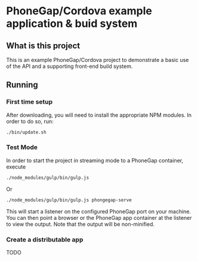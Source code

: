 # PhoneGap/Cordova example application & buid system

## What is this project

This is an example PhoneGap/Cordova project to demonstrate a basic use of
the API and a supporting front-end build system.

## Running

### First time setup

After downloading, you will need to install the appropriate NPM modules. In order to do so, run:

```sh
./bin/update.sh
```

### Test Mode

In order to start the project in streaming mode to a PhoneGap container,
execute 

```sh
./node_modules/gulp/bin/gulp.js
```

Or 

```sh
./node_modules/gulp/bin/gulp.js phongegap-serve
```

This will start a listener on the configured PhoneGap port on your
machine. You can then point a browser or the PhoneGap app container at the
listener to view the output. Note that the output will be non-minified.

### Create a distributable app
TODO

